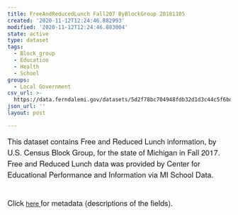 ```yaml
---
title: FreeAndReducedLunch Fall207 ByBlockGroup 20181105
created: '2020-11-12T12:24:46.882993'
modified: '2020-11-12T12:24:46.883004'
state: active
type: dataset
tags:
  - Block_group
  - Education
  - Health
  - School
groups:
  - Local Government
csv_url: >-
  https://data.ferndalemi.gov/datasets/5d2f78bc704948fdb32d1d3c44c5f6bd_0.csv?outSR=%7B%22latestWkid%22%3A2898%2C%22wkid%22%3A2898%7D
json_url: ''
layout: post

---
```

<span style='font-family: &quot;Avenir Next W01&quot;, &quot;Avenir Next W00&quot;, &quot;Avenir Next&quot;, Avenir, &quot;Helvetica Neue&quot;, sans-serif; font-size: 17px;'>This dataset contains Free and Reduced Lunch information, by U.S. Census Block Group, for the state of Michigan in Fall 2017. Free and Reduced Lunch data was provided by Center for Educational Performance and Information via MI School Data.</span><div><span style='font-family: &quot;Avenir Next W01&quot;, &quot;Avenir Next W00&quot;, &quot;Avenir Next&quot;, Avenir, &quot;Helvetica Neue&quot;, sans-serif; font-size: 17px;'><br /></span></div><div><div style=''><font face='Avenir Next W01, Avenir Next W00, Avenir Next, Avenir, Helvetica Neue, sans-serif'><span style='font-size: 17px;'>Click </span></font><a href='http://www.datadrivendetroit.org/metadata/FreeReducedLunch_Fall2017_byBlockGroup_Metadata_20181107.xlsx' target='_blank'>here </a><font face='Avenir Next W01, Avenir Next W00, Avenir Next, Avenir, Helvetica Neue, sans-serif'><span style='font-size: 17px;'>for metadata (descriptions of the fields).</span></font></div><div style='font-family: &quot;Avenir Next W01&quot;, &quot;Avenir Next W00&quot;, &quot;Avenir Next&quot;, Avenir, &quot;Helvetica Neue&quot;, sans-serif; font-size: 17px;'><br /></div></div>
